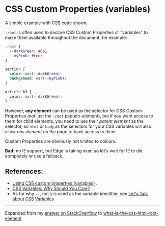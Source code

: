 # CSS Custom Properties (variables)

A simple example with CSS code shown.

`:root` is often used to declare CSS Custom Properties or "variables" to make them available throughout the document, for example:

```CSS
:root {
  --darkGreen: #051;
  --myPink: #fce;
}

section {
  color: var(--darkGreen);
  background: var(--myPink);
}

article h3 {
  color: var(--darkGreen);
}
```

However, **any element** can be used as the selector for CSS Custom Properties (not just the `:root` pseudo-element), but if you want access to them for child elements, you need to use their *parent element* as the selector, so `html` or `body` as the selectors for your CSS variables will also allow *any element on the page* to have access to them.

Custom Properties are obviously not limited to colours.

**Bad:** no IE support, but Edge is taking over, so let's wait for IE to die completely or use a fallback.

## References:

- [Using CSS custom properties (variables)](https://developer.mozilla.org/en-US/docs/Web/CSS/Using_CSS_variables) . 
- [CSS Variables: Why Should You Care?](https://developers.google.com/web/updates/2016/02/css-variables-why-should-you-care)
- As for why `--`, not `$` is used as the variable identifier, see [Let's Talk about CSS Variables](https://www.xanthir.com/blog/b4KT0)

---
Expanded from my [answer on StackOverflow](https://stackoverflow.com/a/48597520/123033) to [what-is-the-css-html-root-element](https://stackoverflow.com/questions/3916824/what-is-the-css-html-root-element/)
